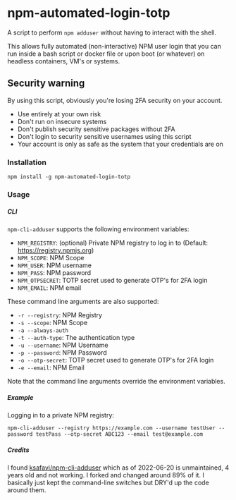 # npm-automated-login-totp

A script to perform `npm adduser` without having to interact with the shell.

This allows fully automated (non-interactive) NPM user login that you can run inside a bash script or docker file or upon boot (or whatever) on headless containers, VM's or systems.

## Security warning
By using this script, obviously you're losing 2FA security on your account.

* Use entirely at your own risk
* Don't run on insecure systems
* Don't publish security sensitive packages without 2FA
* Don't login to security sensitive usernames using this script
* Your account is only as safe as the system that your credentials are on

### Installation

    npm install -g npm-automated-login-totp

### Usage

##### CLI

`npm-cli-adduser` supports the following environment variables:

- `NPM_REGISTRY`: (optional) Private NPM registry to log in to (Default: https://registry.npmjs.org)
- `NPM_SCOPE`: NPM Scope
- `NPM_USER`: NPM username
- `NPM_PASS`: NPM password
- `NPM_OTPSECRET`: TOTP secret used to generate OTP's for 2FA login
- `NPM_EMAIL`: NPM email

These command line arguments are also supported:

- `-r --registry`: NPM Registry
- `-s --scope`: NPM Scope
- `-a --always-auth`
- `-t --auth-type`: The authentication type
- `-u --username`: NPM Username
- `-p --password`: NPM Password
- `-o --otp-secret`: TOTP secret used to generate OTP's for 2FA login
- `-e --email`: NPM Email

Note that the command line arguments override the environment variables.

##### Example

Logging in to a private NPM registry:

```
npm-cli-adduser --registry https://example.com --username testUser --password testPass --otp-secret ABC123 --email test@example.com
```

##### Credits
I found [ksafavi/npm-cli-adduser](https://github.com/ksafavi/npm-cli-adduser) which as of 2022-06-20 is unmaintained, 4 years old and not working. I forked and changed around 89% of it. I basically just kept the command-line switches but DRY'd up the code around them.
